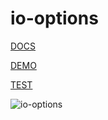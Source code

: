 io-options
==========

[DOCS](http://akirodic.com/components/io-options/)

[DEMO](http://akirodic.com/components/io-options/demo/)

[TEST](http://akirodic.com/components/io-options/test/)

![io-options](http://akirodic.com/components/io-options/preview.png "io-options")
